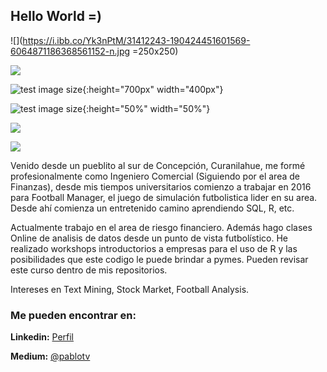 ##  Hello World =)

![](https://i.ibb.co/Yk3nPtM/31412243-190424451601569-6064871186368561152-n.jpg =250x250)

![]( =250x250)

![test image size](https://gyazo.com/eb5c5741b6a9a16c692170a41a49c858.png){:height="700px" width="400px"}

![test image size](https://gyazo.com/eb5c5741b6a9a16c692170a41a49c858.png){:height="50%" width="50%"}

![](https://gyazo.com/eb5c5741b6a9a16c692170a41a49c858.png?v=4&s=200)

![](https://gyazo.com/eb5c5741b6a9a16c692170a41a49c858.png?v=1&s=400)

Venido desde un pueblito al sur de Concepción, Curanilahue, me formé profesionalmente como Ingeniero Comercial (Siguiendo por el area de Finanzas), desde mis tiempos universitarios comienzo a trabajar en 2016 para Football Manager, el juego de simulación futbolistica lider en su area. Desde ahí comienza un entretenido camino aprendiendo SQL, R, etc.

Actualmente trabajo en el area de riesgo financiero. Además hago clases Online de analisis de datos desde un punto de vista futbolístico.
He realizado workshops introductorios a empresas para el uso de R y las posibilidades que este codigo le puede brindar a pymes. Pueden revisar este curso dentro de mis repositorios.

Intereses en Text Mining, Stock Market, Football Analysis.

### Me pueden encontrar en:

**Linkedin:** [Perfil](https://www.linkedin.com/in/pablo-tapia-varela-9b094523/?lipi=urn%3Ali%3Apage%3Ad_flagship3_feed%3BVIUFvgF2SOW33lG6nqwZIg%3D%3D&licu=urn%3Ali%3Acontrol%3Ad_flagship3_feed-nav.settings_view_profile)

**Medium:** [@pablotv](https://medium.com/@pablotv)


